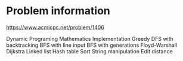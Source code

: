 # Problem information

<https://www.acmicpc.net/problem/1406>

Dynamic Programing
Mathematics
Implementation
Greedy
DFS with backtracking
BFS with line input
BFS with generations
Floyd-Warshall
Dijkstra
Linked list
Hash table
Sort
String manipulation
Edit distance
